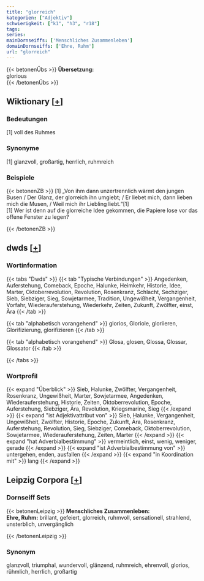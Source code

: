 ```yaml
---
title: "glorreich"
kategorien: ["Adjektiv"]
schwierigkeit: ["k1", "h3", "r18"]
tags:
series:
mainDornseiffs: ['Menschliches Zusammenleben']
domainDornseiffs: ['Ehre, Ruhm']
url: "glorreich"
---
```


{{< betonenÜbs >}}
**Übersetzung:**  
glorious  
{{< /betonenÜbs >}}

## Wiktionary [[+](https://de.wiktionary.org/wiki/glorreich)]

### Bedeutungen
[1] voll des Ruhmes  

### Synonyme
[1] glanzvoll, großartig, herrlich, ruhmreich  

### Beispiele
{{< betonenZB >}}
[1] „Von ihm dann unzertrennlich wärmt den jungen Busen / Der Glanz, der glorreich ihn umgiebt; / Er liebet mich, dann lieben mich die Musen, / Weil mich ihr Liebling liebt.“[1]  
[1] Wer ist denn auf die glorreiche Idee gekommen, die Papiere lose vor das offene Fenster zu legen?  

{{< /betonenZB >}}


## dwds [[+](https://www.dwds.de/wb/glorreich)]

### Wortinformation
{{< tabs "Dwds" >}}
{{< tab "Typische Verbindungen" >}}
Angedenken, Auferstehung, Comeback, Epoche, Halunke, Heimkehr, Historie, Idee, Marter, Oktoberrevolution, Revolution, Rosenkranz, Schlacht, Sechziger, Sieb, Siebziger, Sieg, Sowjetarmee, Tradition, Ungewißheit, Vergangenheit, Vorfahr, Wiederauferstehung, Wiederkehr, Zeiten, Zukunft, Zwölfter, einst, Ära
{{< /tab >}}

{{< tab "alphabetisch vorangehend" >}}
glorios, Gloriole, gloriieren, Glorifizierung, glorifizieren
{{< /tab >}}

{{< tab "alphabetisch vorangehend" >}}
Glosa, glosen, Glossa, Glossar, Glossator
{{< /tab >}}

{{< /tabs >}}

### Wortprofil
{{< expand "Überblick" >}} Sieb, Halunke, Zwölfter, Vergangenheit, Rosenkranz, Ungewißheit, Marter, Sowjetarmee, Angedenken, Wiederauferstehung, Historie, Zeiten, Oktoberrevolution, Epoche, Auferstehung, Siebziger, Ära, Revolution, Kriegsmarine, Sieg {{< /expand >}}
{{< expand "ist Adjektivattribut von" >}} Sieb, Halunke, Vergangenheit, Ungewißheit, Zwölfter, Historie, Epoche, Zukunft, Ära, Rosenkranz, Auferstehung, Revolution, Sieg, Siebziger, Comeback, Oktoberrevolution, Sowjetarmee, Wiederauferstehung, Zeiten, Marter {{< /expand >}}
{{< expand "hat Adverbialbestimmung" >}} vermeintlich, einst, wenig, weniger, gerade {{< /expand >}}
{{< expand "ist Adverbialbestimmung von" >}} untergehen, enden, ausfallen {{< /expand >}}
{{< expand "in Koordination mit" >}} lang {{< /expand >}}

## Leipzig Corpora [[+](https://corpora.uni-leipzig.de/en/res?word=glorreich&corpusId=deu_newscrawl-public_2018)]

### Dornseiff Sets
{{< betonenLeipzig >}}
**Menschliches Zusammenleben:**  
**Ehre, Ruhm:** brillant, gefeiert, glorreich, ruhmvoll, sensationell, strahlend, unsterblich, unvergänglich  

{{< /betonenLeipzig >}}

### Synonym
glanzvoll, triumphal, wundervoll, glänzend, ruhmreich, ehrenvoll, glorios, rühmlich, herrlich, großartig

